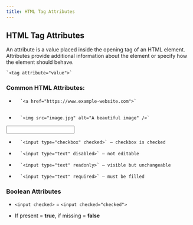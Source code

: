 ```yaml
---
title: HTML Tag Attributes
---
```


## HTML Tag Attributes


An attribute is a value placed inside the opening tag of an HTML element. Attributes provide additional information about the element or specify how the element should behave.

    `<tag attribute="value">`

### Common HTML Attributes:


**<a>**

*       `<a href="https://www.example-website.com">`
    

**<img>**

*       `<img src="image.jpg" alt="A beautiful image" />`
    

**<input>**

*       `<input type="checkbox" checked>` — checkbox is checked
*       `<input type="text" disabled>` — not editable
*       `<input type="text" readonly>` — visible but unchangeable
*       `<input type="text" required>` — must be filled


### Boolean Attributes

*   `<input checked>` \= `<input checked="checked">`
    
*   If present = **true**, if missing = **false**